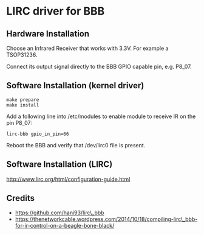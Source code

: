 # LIRC driver for BBB

## Hardware Installation

Choose an Infrared Receiver that works with 3.3V. For example a TSOP31236.

Connect its output signal directly to the BBB GPIO capable pin, e.g. P8\_07.


## Software Installation (kernel driver)

```
make prepare
make install
```

Add a following line into /etc/modules to enable module to receive IR on the pin P8\_07:
```
lirc-bbb gpio_in_pin=66
```
Reboot the BBB and verify that /dev/lirc0 file is present.


## Software Installation (LIRC)

http://www.lirc.org/html/configuration-guide.html


## Credits

 - https://github.com/hani93/lirc\_bbb
 - https://thenetworkcable.wordpress.com/2014/10/18/compiling-lirc\_bbb-for-ir-control-on-a-beagle-bone-black/

